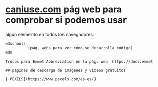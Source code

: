# [ caniuse.com](http://caniuse.com) pág web para comprobar si podemos usar 
algún elemento en todos los navegadores.

    w3schools 
              (pág. webs para ver cómo se desarrolla código)
    mdn              

    Trucos para Emmet Abbreviation en la pág. web  https://docs.emmet
    
    ## paginas de descarga de imagenes y vídeos gratuitos
   
    [ PEXELS](https://www.pexels.com/es-es/)
